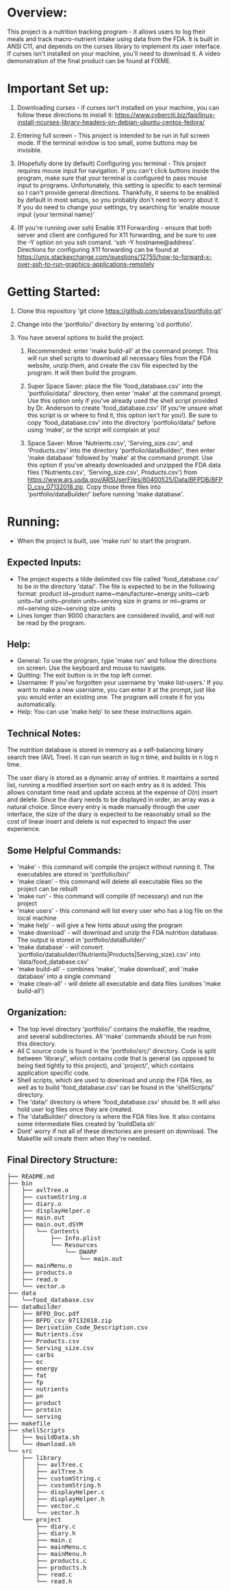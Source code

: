 # Overview:

This project is a nutrition tracking program - it allows users to log their meals and track macro-nutrient intake using data from the FDA. It is built in ANSI C11, and depends on the curses library to implement its user interface. If curses isn't installed on your machine, you'll need to download it. A video demonstration of the final product can be found at FIXME.

# Important Set up:
1. Downloading curses - if curses isn't installed on your machine, you can follow these directions to install it: https://www.cyberciti.biz/faq/linux-install-ncurses-library-headers-on-debian-ubuntu-centos-fedora/

2. Entering full screen - This project is intended to be run in full screen mode. If the terminal window is too small, some buttons may be invisible.

3. (Hopefully done by default) Configuring you terminal - This project requires mouse input for navigation. If you can't click buttons inside the program, make sure that your terminal is configured to pass mouse input to programs. Unfortunately, this setting is specific to each terminal so I can't provide general directions. Thankfully, it seems to be enabled by default in most setups, so you probably don't need to worry about it. If you do need to change your settings, try searching for 'enable mouse input {your terminal name}'

4. (If you're running over ssh) Enable X11 Forwarding - ensure that both server and client are configured for X11 forwarding, and be sure to use the -Y option on you ssh comand. 'ssh -Y hostname@address'. Directions for configuring  X11 forwarding can be found at https://unix.stackexchange.com/questions/12755/how-to-forward-x-over-ssh-to-run-graphics-applications-remotely



# Getting Started: 

1. Clone this repository 'git clone https://github.com/pbevans1/portfolio.git'

1. Change into the 'portfolio/' directory by entering 'cd portfolio'.

1. You have several options to build the project.
    
    1. Recommended: enter 'make build-all' at the command prompt.
            This will run shell scripts to download all necessary files from the FDA website, unzip them, and create the csv file expected by the program. It will then build the program.

    1. Super Space Saver: place the file 'food_database.csv' into the 'portfolio/data/' directory, then enter 'make' at the command prompt.
            Use this option only if you've already used the shell script provided by Dr. Anderson to create 'food_database.csv' (If you're unsure what this script is or where to find it, this option isn't for you!). Be sure to copy 'food_database.csv' into the directory 'portfolio/data/' before using 'make', or the script will complain at you!

    1. Space Saver: Move 'Nutrients.csv', 'Serving_size.csv', and 'Products.csv' into the directory 'portfolio/dataBuilder/', then enter 'make database' followed by 'make' at the command prompt.
            Use this option if you've already downloaded and unzipped the FDA data files ('Nutrients.csv', 'Serving_size.csv', Products.csv') from https://www.ars.usda.gov/ARSUserFiles/80400525/Data/BFPDB/BFPD_csv_07132018.zip. Copy those three files into 'portfolio/dataBuilder/' before running 'make database'. 
 

# Running: 
- When the project is built, use 'make run' to start the program. 


## Expected Inputs: 
* The project expects a tilde delimited csv file called 'food_database.csv' to be in the directory 'data/'. The file is expected to be in the following format:
        product id\~product name\~manufacturer\~energy units\~carb units\~fat units\~protein units\~serving size in grams or ml\~grams or ml\~serving size\~serving size units  
* Lines longer than 9000 characters are considered invalid, and will not be read by the program.



## Help: 
- General: To use the program, type 'make run' and follow the directions on screen. Use the keyboard and mouse to navigate.
- Quitting: The exit button is in the top left corner.
- Username: If you've forgotten your username try 'make list-users.' If you want to make a new username, you can enter it at the prompt, just like you would enter an existing one. The program will create it for you automatically.
- Help: You can use 'make help' to see these instructions again.


## Technical Notes:

The nutrition database is stored in memory as a self-balancing binary search tree (AVL Tree). It can run search in log n time, and builds in n log n time. 

The user diary is stored as a dynamic array of entries. It maintains a sorted list, running a modified insertion sort on each entry as it is added. This allows constant time read and update access at the expense of O(n) insert and delete. Since the diary needs to be displayed in order, an array was a natural choice. Since every entry is made manually through the user interface, the size of the diary is expected to be reasonably small so the cost of linear insert and delete is not expected to impact the user experience.


## Some Helpful Commands:
- 'make' - this command will compile the project without running it. The executables are stored in 'portfolio/bin/'
- 'make clean' - this command will delete all executable files so the project can be rebuilt
- 'make run' - this command will compile (if necessary) and run the project
- 'make users' - this command will list every user who has a log file on the local machine
- 'make help' - will give a few hints about using the program
- 'make download' - will download and unzip the FDA nutrition database. The output is stored in 'portfolio/dataBuilder/'
- 'make database' - will convert 'portfolio/databuilder/{Nutrients|Products|Serving_size}.csv' into 'data/food_database.csv'
- 'make build-all' - combines 'make', 'make download', and 'make database' into a single command
- 'make clean-all' - will delete all executable and data files (undoes 'make build-all')


## Organization:
- The top level directory 'portfolio/' contains the makefile, the readme, and several subdirectories. All 'make' commands should be run from this directory.   
- All C source code is found in the 'portfolio/src/' directory. Code is split between 'library/', which contains code that is general (as opposed to being tied tightly to this project), and 'project/', which contains application specific code.    
- Shell scripts, which are used to download and unzip the FDA files, as well as to build 'food_database.csv' can be found in the 'shellScripts/' directory. 
- The 'data/' directory is where 'food_database.csv' should be. It will also hold user log files once they are created.
- The 'dataBuilder/' directory is where the FDA files live. It also contains some intermediate files created by 'buildData.sh'
- Dont' worry if not all of these directories are present on download. The Makefile will create them when they're needed.
        
        

## Final Directory Structure:
<pre>
├── README.md
├── bin
│   ├── avlTree.o
│   ├── customString.o
│   ├── diary.o
│   ├── displayHelper.o
│   ├── main.out
│   ├── main.out.dSYM
│   │   └── Contents
│   │       ├── Info.plist
│   │       └── Resources
│   │           └── DWARF
│   │               └── main.out
│   ├── mainMenu.o
│   ├── products.o
│   ├── read.o
│   └── vector.o
├── data
│   └──food_database.csv
├── dataBuilder
│   ├── BFPD_Doc.pdf
│   ├── BFPD_csv_07132018.zip
│   ├── Derivation_Code_Description.csv
│   ├── Nutrients.csv
│   ├── Products.csv
│   ├── Serving_size.csv
│   ├── carbs
│   ├── ec
│   ├── energy
│   ├── fat
│   ├── fp
│   ├── nutrients
│   ├── pn
│   ├── product
│   ├── protein
│   └── serving
├── makefile
├── shellScripts
│   ├── buildData.sh
│   └── download.sh
└── src
    ├── library
    │   ├── avlTree.c
    │   ├── avlTree.h
    │   ├── customString.c
    │   ├── customString.h
    │   ├── displayHelper.c
    │   ├── displayHelper.h
    │   ├── vector.c
    │   └── vector.h
    └── project
        ├── diary.c
        ├── diary.h
        ├── main.c
        ├── mainMenu.c
        ├── mainMenu.h
        ├── products.c
        ├── products.h
        ├── read.c
        └── read.h

